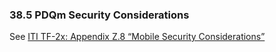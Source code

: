### 38.5 PDQm Security Considerations
See [ITI TF-2x: Appendix Z.8 “Mobile Security Considerations”](https://profiles.ihe.net/ITI/TF/Volume2/ch-Z.html#z.8-mobile-security-considerations)